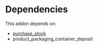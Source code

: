 # Dependencies

This addon depends on:

- [purchase_stock](../../../../../oca-ocb-warehouse/odoo-bringout-oca-ocb-purchase_stock)
- product_packaging_container_deposit
